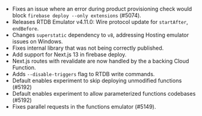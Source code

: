 - Fixes an issue where an error during product provisioning check would block `firebase deploy --only extensions` (#5074).
- Releases RTDB Emulator v4.11.0: Wire protocol update for `startAfter`, `endBefore`.
- Changes `superstatic` dependency to `v8`, addressing Hosting emulator issues on Windows.
- Fixes internal library that was not being correctly published.
- Add support for Next.js 13 in firebase deploy.
- Next.js routes with revalidate are now handled by the a backing Cloud Function.
- Adds `--disable-triggers` flag to RTDB write commands.
- Default enables experiment to skip deploying unmodified functions (#5192)
- Default enables experiment to allow parameterized functions codebases (#5192)
- Fixes parallel requests in the functions emulator (#5149).

